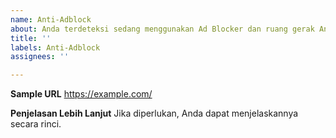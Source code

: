 ```yaml
---
name: Anti-Adblock
about: Anda terdeteksi sedang menggunakan Ad Blocker dan ruang gerak Anda dibatasi.
title: ''
labels: Anti-Adblock
assignees: ''

---
```


**Sample URL**
https://example.com/

**Penjelasan Lebih Lanjut**
Jika diperlukan, Anda dapat menjelaskannya secara rinci.
